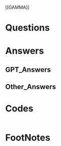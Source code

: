 [[GAMMA]]

# Questions


# Answers

## GPT_Answers


## Other_Answers


# Codes

```python

```


# FootNotes
